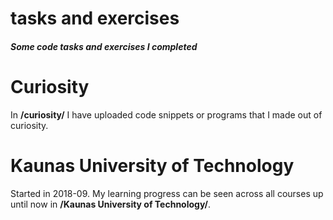# tasks and exercises
##### Some code tasks and exercises I completed  

# Curiosity
In **/curiosity/** I have uploaded code snippets or programs that I made out of curiosity.  

# Kaunas University of Technology
Started in 2018-09. My learning progress can be seen across all courses up until now in **/Kaunas University of Technology/**.  
